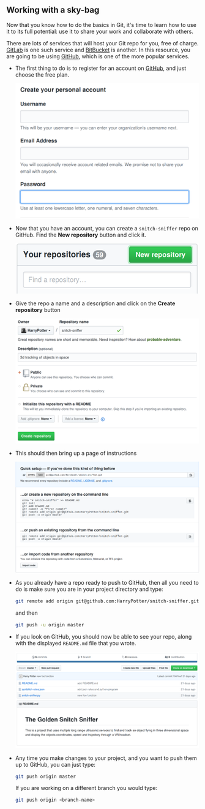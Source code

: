 ## Working with a sky-bag

Now that you know how to do the basics in Git, it's time to learn how to use it to its full potential: use it to share your work and collaborate with others.

There are lots of services that will host your Git repo for you, free of charge. [GitLab](https://about.gitlab.com/) is one such service and [BitBucket](https://bitbucket.org/) is another. In this resource, you are going to be using [GitHub](https://github.com/), which is one of the more popular services.

- The first thing to do is to register for an account on [GitHub](https://github.com/join?source=header-home), and just choose the free plan.

	![](images/gh-reg.png)

- Now that you have an account, you can create a `snitch-sniffer` repo on GitHub. Find the **New repository** button and click it.

	![](images/new-repo.png)

- Give the repo a name and a description and click on the **Create repository** button

	![](images/new-repo2.png)

- This should then bring up a page of instructions

	![](images/instructions.png)

- As you already have a repo ready to push to GitHub, then all you need to do is make sure you are in your project directory and type:

	```bash
	git remote add origin git@github.com:HarryPotter/snitch-sniffer.git
	```

	and then

	```bash
	git push -u origin master
	```

- If you look on GitHub, you should now be able to see your repo, along with the displayed `README.md` file that you wrote.

	![](images/gh-repo.png)

- Any time you make changes to your project, and you want to push them up to GitHub, you can just type:

	```bash
	git push origin master
	```

	If you are working on a different branch you would type:

	```bash
	git push origin <branch-name>
	```

